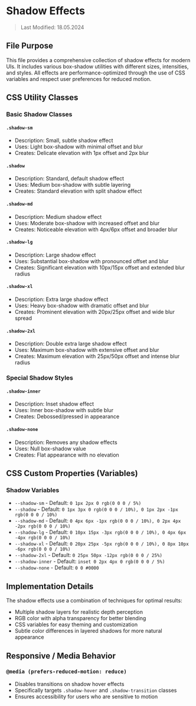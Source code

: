 # Shadow Effects
> Last Modified: 18.05.2024

## File Purpose

This file provides a comprehensive collection of shadow effects for modern UIs. It includes various box-shadow utilities with different sizes, intensities, and styles. All effects are performance-optimized through the use of CSS variables and respect user preferences for reduced motion.

## CSS Utility Classes

### Basic Shadow Classes

#### `.shadow-sm`
- Description: Small, subtle shadow effect
- Uses: Light box-shadow with minimal offset and blur
- Creates: Delicate elevation with 1px offset and 2px blur

#### `.shadow`
- Description: Standard, default shadow effect
- Uses: Medium box-shadow with subtle layering
- Creates: Standard elevation with split shadow effect

#### `.shadow-md`
- Description: Medium shadow effect
- Uses: Moderate box-shadow with increased offset and blur
- Creates: Noticeable elevation with 4px/6px offset and broader blur

#### `.shadow-lg`
- Description: Large shadow effect
- Uses: Substantial box-shadow with pronounced offset and blur
- Creates: Significant elevation with 10px/15px offset and extended blur radius

#### `.shadow-xl`
- Description: Extra large shadow effect
- Uses: Heavy box-shadow with dramatic offset and blur
- Creates: Prominent elevation with 20px/25px offset and wide blur spread

#### `.shadow-2xl`
- Description: Double extra large shadow effect
- Uses: Maximum box-shadow with extensive offset and blur
- Creates: Maximum elevation with 25px/50px offset and intense blur radius

### Special Shadow Styles

#### `.shadow-inner`
- Description: Inset shadow effect
- Uses: Inner box-shadow with subtle blur
- Creates: Debossed/pressed in appearance

#### `.shadow-none`
- Description: Removes any shadow effects
- Uses: Null box-shadow value
- Creates: Flat appearance with no elevation

## CSS Custom Properties (Variables)

### Shadow Variables
- `--shadow-sm` - Default: `0 1px 2px 0 rgb(0 0 0 / 5%)`
- `--shadow` - Default: `0 1px 3px 0 rgb(0 0 0 / 10%), 0 1px 2px -1px rgb(0 0 0 / 10%)`
- `--shadow-md` - Default: `0 4px 6px -1px rgb(0 0 0 / 10%), 0 2px 4px -2px rgb(0 0 0 / 10%)`
- `--shadow-lg` - Default: `0 10px 15px -3px rgb(0 0 0 / 10%), 0 4px 6px -4px rgb(0 0 0 / 10%)`
- `--shadow-xl` - Default: `0 20px 25px -5px rgb(0 0 0 / 10%), 0 8px 10px -6px rgb(0 0 0 / 10%)`
- `--shadow-2xl` - Default: `0 25px 50px -12px rgb(0 0 0 / 25%)`
- `--shadow-inner` - Default: `inset 0 2px 4px 0 rgb(0 0 0 / 5%)`
- `--shadow-none` - Default: `0 0 #0000`

## Implementation Details

The shadow effects use a combination of techniques for optimal results:
- Multiple shadow layers for realistic depth perception
- RGB color with alpha transparency for better blending
- CSS variables for easy theming and customization
- Subtle color differences in layered shadows for more natural appearance

## Responsive / Media Behavior

### `@media (prefers-reduced-motion: reduce)`
- Disables transitions on shadow hover effects
- Specifically targets `.shadow-hover` and `.shadow-transition` classes
- Ensures accessibility for users who are sensitive to motion 
